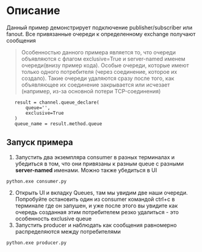 # Описание
Данный пример демонстрирует подключение publisher/subscriber или fanout.
Все привязанные очереди к определенному exchange получают сообщения

> Особенностью данного примера является то, 
> что очереди объявляются с флагом exclusive=True и server-named именем очереди(внизу пример кода). 
> Особые очереди, которые имеют только одного потребителя
> (через соединение, которое их создало). Такие очереди удаляются сразу после того, как 
> объявляющее их соединение закрывается или исчезает (например, из-за основной потери TCP-соединения)
```
   result = channel.queue_declare(
       queue='',
       exclusive=True
   )
   queue_name = result.method.queue 
```
## Запуск примера
1. Запустить два экземпляра consumer в разных терминалах и убедиться в том, 
что они привязаны к разным queue с разными **server-named** именами. Можно также убедиться в UI
```shell
python.exe consumer.py
```
2. Открыть UI и вкладку Queues, там мы увидим две наши очереди. 
Попробуйте остановить один из consumer командой ctrl+c в терминале где он запушен, 
и уже после этого вы увидите как очередь созданная этим потребителем резко удалиться - это особенность exclusive queue
3. Запустить producer и наблюдать как сообщения равномерно распределяются между потребителями
```shell
python.exe producer.py
```